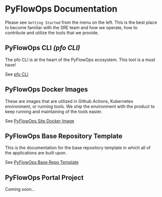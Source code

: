 # PyFlowOps Documentation

Please see `Getting Started` from the menu on the left. This is the best place to become
familiar with the SRE team and how we operate, how to contribute and utilize the tools
that we provide.

## PyFlowOps CLI _(pfo CLI)_

The pfo CLI is at the heart of the PyFlowOps ecosystem. This tool is a must have!

See [pfo CLI](src/pfo-cli/index.md)

## PyFlowOps Docker Images

These are images that are utilized in Github Actions, Kubernetes environment,
or running tools. We ship the environment with the product to keep running and
maintaining of the tools easier.

See [PyFlowOps Site Docker Image](src/docker/index.md)

## PyFlowOps Base Repository Template

This is the documentation for the base repository template in which all of the applications
are built upon.

See [PyFlowOps Base Repo Template](src/base-repo-template/index.md)

## PyFlowOps Portal Project

Coming soon...
